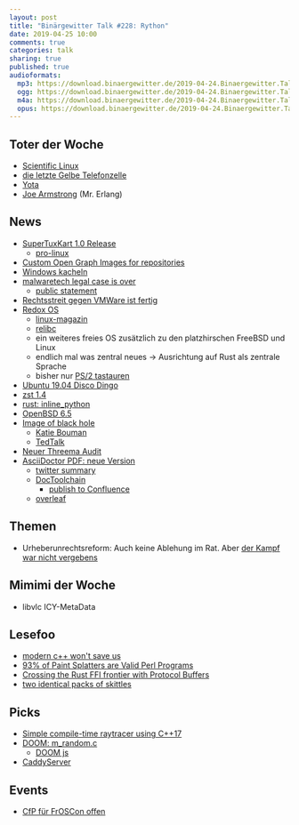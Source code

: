 ```yaml
---
layout: post
title: "Binärgewitter Talk #228: Rython"
date: 2019-04-25 10:00
comments: true
categories: talk
sharing: true
published: true
audioformats:
  mp3: https://download.binaergewitter.de/2019-04-24.Binaergewitter.Talk.228.mp3
  ogg: https://download.binaergewitter.de/2019-04-24.Binaergewitter.Talk.228.ogg
  m4a: https://download.binaergewitter.de/2019-04-24.Binaergewitter.Talk.228.m4a
  opus: https://download.binaergewitter.de/2019-04-24.Binaergewitter.Talk.228.opus
---
```

## Toter der Woche
- [Scientific Linux](https://www.pro-linux.de/news/1/26992/scientific-linux-wird-eingestellt.html)
- [die letzte Gelbe Telefonzelle](https://www.golem.de/news/deutsche-telekom-letzte-gelbe-telefonzelle-deutschlands-ist-abgebaut-1904-140820.html)
- [Yota](https://www.heise.de/newsticker/meldung/Smartphone-Hersteller-Yota-Devices-ist-pleite-4403970.html)
- [Joe Armstrong](https://www.heise.de/newsticker/meldung/Hello-Mike-hello-Robert-goodbye-Joe-Zum-Tode-von-Joe-Armstrong-4404170.html) (Mr. Erlang)

## News
- [SuperTuxKart 1.0 Release](http://blog.supertuxkart.net/2019/04/supertuxkart-10-release.html)
  * [pro-linux](https://www.pro-linux.de/news/1/26991/supertuxkart-10-unterst%C3%BCtzt-netzwerk-multiplayer.html
)
- [Custom Open Graph Images for repositories](https://github.blog/2019-04-17-custom-open-graph-images-for-repositories/)
- [Windows kacheln](https://www.golem.de/news/subdomain-takeover-microsoft-verliert-kontrolle-ueber-windows-kacheln-1904-140709.html)
- [malwaretech legal case is over](https://techcrunch.com/2019/04/19/malwaretech-legal-case-over/)
  * [public statement](https://www.malwaretech.com/public-statement)
- [Rechtsstreit gegen VMWare ist fertig](https://www.heise.de/newsticker/meldung/Linux-Entwickler-Christoph-Hellwig-beendet-Rechtsstreit-gegen-VMWare-4358685.html)
- [Redox OS](https://www.redox-os.org/)
  * [linux-magazin](http://www.linux-magazin.de/news/redox-os-0-5-rust-betriebssystem-mit-neuer-c-bibliothek/)
  * [relibc](https://gitlab.redox-os.org/redox-os/relibc)
  * ein weiteres freies OS zusätzlich zu den platzhirschen FreeBSD und Linux
  * endlich mal was zentral neues -> Ausrichtung auf Rust als zentrale Sprache
  * bisher nur [PS/2 tastauren](https://doc.redox-os.org/book/getting_started/real_hardware.html)
- [Ubuntu 19.04 Disco Dingo](https://www.pro-linux.de/news/1/26989/ubuntu-1904-freigegeben.html)
- [zst 1.4](https://www.pro-linux.de/news/1/26987/zstandard-14-erschienen.html)
- [rust: inline_python](https://docs.rs/inline-python/0.2.0/inline_python/)
- [OpenBSD 6.5](https://www.openbsd.org/65.html)
- [Image of black hole](https://www.nytimes.com/2019/04/10/science/black-hole-picture.html)
  * [Katie Bouman](https://people.csail.mit.edu/klbouman/)
  * [TedTalk](https://www.ted.com/talks/katie_bouman_what_does_a_black_hole_look_like)
- [Neuer Threema Audit](https://threema.ch/de/blog/posts/audit19)
- [AsciiDoctor PDF: neue Version](https://github.com/asciidoctor/asciidoctor-pdf/releases)
  * [twitter summary](https://twitter.com/mojavelinux/status/1120616959677091840)
  * [DocToolchain](https://doctoolchain.github.io/docToolchain/)
    -  [publish to Confluence](https://doctoolchain.github.io/docToolchain/#_publish_to_confluence)
  * [overleaf](https://www.overleaf.com/user/subscription/plans)


## Themen

- Urheberunrechtsreform: Auch keine Ablehung im Rat. Aber [der Kampf war nicht vergebens](https://juliareda.eu/2019/04/not-in-vain/)


## Mimimi der Woche
- libvlc ICY-MetaData

## Lesefoo
- [modern c++ won't save us](https://alexgaynor.net/2019/apr/21/modern-c++-wont-save-us/)
- [93% of Paint Splatters are Valid Perl Programs](http://colinm.org/sigbovik/)
- [Crossing the Rust FFI frontier with Protocol Buffers](https://hacks.mozilla.org/2019/04/crossing-the-rust-ffi-frontier-with-protocol-buffers/)
- [two identical packs of skittles](https://possiblywrong.wordpress.com/2019/04/06/follow-up-i-found-two-identical-packs-of-skittles-among-468-packs-with-a-total-of-27740-skittles/)

## Picks
- [Simple compile-time raytracer using C++17](https://github.com/tcbrindle/raytracer.hpp)
- [DOOM: m_random.c](https://github.com/id-Software/DOOM/blob/master/linuxdoom-1.10/m_random.c#L31)
  * [DOOM js](https://js-dos.com/DOOM/)
- [CaddyServer](https://caddyserver.com/)

## Events

- [CfP für FrOSCon offen](https://www.froscon.de/news/call-for-papers-und-call-for-projects-gestartet-2/)
